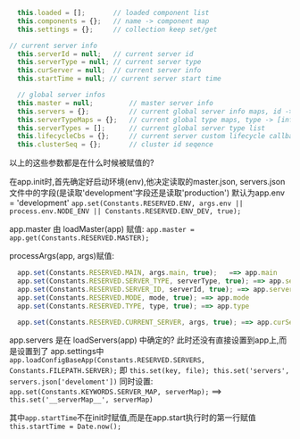 ```js
  this.loaded = [];       // loaded component list
  this.components = {};   // name -> component map
  this.settings = {};     // collection keep set/get

// current server info
  this.serverId = null;   // current server id
  this.serverType = null; // current server type
  this.curServer = null;  // current server info
  this.startTime = null; // current server start time

  // global server infos
  this.master = null;         // master server info
  this.servers = {};          // current global server info maps, id -> info
  this.serverTypeMaps = {};   // current global type maps, type -> [info]
  this.serverTypes = [];      // current global server type list
  this.lifecycleCbs = {};     // current server custom lifecycle callbacks
  this.clusterSeq = {};       // cluster id seqence
```

以上的这些参数都是在什么时候被赋值的?

在app.init时,首先确定好启动环境(env),他决定读取的master.json, servers.json文件中的字段(是读取'development'字段还是读取'production')
默认为app.env = 'development'
`app.set(Constants.RESERVED.ENV, args.env || process.env.NODE_ENV || Constants.RESERVED.ENV_DEV, true);`

app.master 由 loadMaster(app) 赋值:
`app.master = app.get(Constants.RESERVED.MASTER);`

processArgs(app, args)赋值:
```js
  app.set(Constants.RESERVED.MAIN, args.main, true);   ==> app.main 
  app.set(Constants.RESERVED.SERVER_TYPE, serverType, true); ==> app.serverType
  app.set(Constants.RESERVED.SERVER_ID, serverId, true); ==> app.serverId
  app.set(Constants.RESERVED.MODE, mode, true); ==> app.mode
  app.set(Constants.RESERVED.TYPE, type, true); ==> app.type

  app.set(Constants.RESERVED.CURRENT_SERVER, args, true); ==> app.curServer
```

app.servers 是在 loadServers(app) 中确定的? 此时还没有直接设置到app上,而是设置到了 app.settings中
`app.loadConfigBaseApp(Constants.RESERVED.SERVERS, Constants.FILEPATH.SERVER);`
即 `this.set(key, file); this.set('servers', servers.json['develoment'])`
同时设置:
`app.set(Constants.KEYWORDS.SERVER_MAP, serverMap);`  ==> `this.set('__serverMap__', serverMap)`

其中`app.startTime`不在init时赋值,而是在app.start执行时的第一行赋值
`this.startTime = Date.now();`